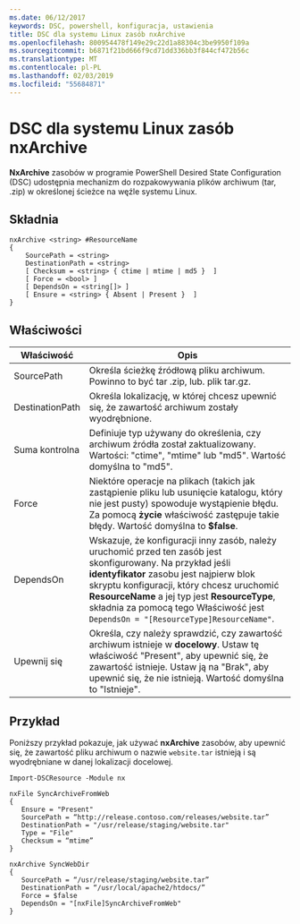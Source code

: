 ```yaml
---
ms.date: 06/12/2017
keywords: DSC, powershell, konfiguracja, ustawienia
title: DSC dla systemu Linux zasób nxArchive
ms.openlocfilehash: 800954478f149e29c22d1a88304c3be9950f109a
ms.sourcegitcommit: b6871f21bd666f9cd71dd336bb3f844cf472b56c
ms.translationtype: MT
ms.contentlocale: pl-PL
ms.lasthandoff: 02/03/2019
ms.locfileid: "55684871"
---
```

# <a name="dsc-for-linux-nxarchive-resource"></a>DSC dla systemu Linux zasób nxArchive

**NxArchive** zasobów w programie PowerShell Desired State Configuration (DSC) udostępnia mechanizm do rozpakowywania plików archiwum (tar, .zip) w określonej ścieżce na węźle systemu Linux.

## <a name="syntax"></a>Składnia

```
nxArchive <string> #ResourceName
{
    SourcePath = <string>
    DestinationPath = <string>
    [ Checksum = <string> { ctime | mtime | md5 }  ]
    [ Force = <bool> ]
    [ DependsOn = <string[]> ]
    [ Ensure = <string> { Absent | Present }  ]
}
```

## <a name="properties"></a>Właściwości

|  Właściwość |  Opis |
|---|---|
| SourcePath| Określa ścieżkę źródłową pliku archiwum. Powinno to być tar .zip, lub. plik tar.gz. |
| DestinationPath| Określa lokalizację, w której chcesz upewnić się, że zawartość archiwum zostały wyodrębnione.|
| Suma kontrolna| Definiuje typ używany do określenia, czy archiwum źródła został zaktualizowany. Wartości: "ctime", "mtime" lub "md5". Wartość domyślna to "md5".|
| Force| Niektóre operacje na plikach (takich jak zastąpienie pliku lub usunięcie katalogu, który nie jest pusty) spowoduje wystąpienie błędu. Za pomocą **życie** właściwość zastępuje takie błędy. Wartość domyślna to **$false**.|
| DependsOn | Wskazuje, że konfiguracji inny zasób, należy uruchomić przed ten zasób jest skonfigurowany. Na przykład jeśli **identyfikator** zasobu jest najpierw blok skryptu konfiguracji, który chcesz uruchomić **ResourceName** a jej typ jest **ResourceType**, składnia za pomocą tego Właściwość jest `DependsOn = "[ResourceType]ResourceName"`.|
| Upewnij się| Określa, czy należy sprawdzić, czy zawartość archiwum istnieje w **docelowy**. Ustaw tę właściwość "Present", aby upewnić się, że zawartość istnieje. Ustaw ją na "Brak", aby upewnić się, że nie istnieją. Wartość domyślna to "Istnieje".|

## <a name="example"></a>Przykład

Poniższy przykład pokazuje, jak używać **nxArchive** zasobów, aby upewnić się, że zawartość pliku archiwum o nazwie `website.tar` istnieją i są wyodrębniane w danej lokalizacji docelowej.

```
Import-DSCResource -Module nx

nxFile SyncArchiveFromWeb
{
   Ensure = "Present"
   SourcePath = “http://release.contoso.com/releases/website.tar”
   DestinationPath = "/usr/release/staging/website.tar"
   Type = "File"
   Checksum = “mtime”
}

nxArchive SyncWebDir
{
   SourcePath = “/usr/release/staging/website.tar”
   DestinationPath = “/usr/local/apache2/htdocs/”
   Force = $false
   DependsOn = "[nxFile]SyncArchiveFromWeb"
}
```